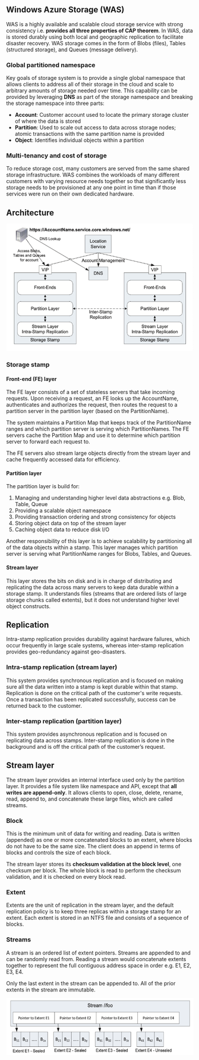 ## Windows Azure Storage (WAS)

WAS is a highly available and scalable cloud storage service with strong consistency i.e. **provides all three properties of CAP theorem**. In WAS, data is stored durably using both local and geographic replication to facilitate disaster recovery. WAS storage comes in the form of Blobs (files), Tables (structured storage), and Queues (message delivery).

### Global partitioned namespace

Key goals of storage system is to provide a single global namespace that allows clients to address all of their storage in the cloud and scale to arbitrary amounts of storage needed over time. This capability can be provided by leveraging **DNS** as part of the storage namespace and breaking the storage namespace into three parts:

- **Account**: Customer account used to locate the primary storage cluster of where the data is stored
- **Partition**: Used to scale out access to data across storage nodes; atomic transactions with the same partition name is provided
- **Object**: Identifies individual objects within a partition

### Multi-tenancy and cost of storage

To reduce storage cost, many customers are served from the same shared storage infrastructure. WAS combines the workloads of many different customers with varying resource needs together so that significantly less storage needs to be provisioned at any one point in time than if those services were run on their own dedicated hardware.

## Architecture

<img src="../assets/WAS.png">

### Storage stamp

#### Front-end (FE) layer

The FE layer consists of a set of stateless servers that take incoming requests. Upon receiving a request, an FE looks up the AccountName, authenticates and authorizes the request, then routes the request to a partition server in the partition layer (based on the PartitionName).

The system maintains a Partition Map that keeps track of the PartitionName ranges and which partition server is serving which PartitionNames. The FE servers cache the Partition Map and use it to determine which partition server to forward each request to.

The FE servers also stream large objects directly from the stream layer and cache frequently accessed data for efficiency.

#### Partition layer

The partition layer is build for:

1. Managing and understanding higher level data abstractions e.g. Blob, Table, Queue
2. Providing a scalable object namespace
3. Providing transaction ordering and strong consistency for objects
4. Storing object data on top of the stream layer
5. Caching object data to reduce disk I/O

Another responsibility of this layer is to achieve scalability by partitioning all of the data objects within a stamp. This layer manages which partition server is serving what PartitionName ranges for Blobs, Tables, and Queues.

#### Stream layer

This layer stores the bits on disk and is in charge of distributing and replicating the data across many servers to keep data durable within a storage stamp. It understands files (streams that are ordered lists of large storage chunks called extents), but it does not understand higher level object constructs.

## Replication

Intra-stamp replication provides durability against hardware failures, which occur frequently in large scale systems, whereas inter-stamp replication provides geo-redundancy against geo-disasters.

### Intra-stamp replication (stream layer)

This system provides synchronous replication and is focused on making sure all the data written into a stamp is kept durable within that stamp. Replication is done on the critical path of the customer's write requests. Once a transaction has been replicated successfully, success can be returned back to the customer.

### Inter-stamp replication (partition layer)

This system provides asynchronous replication and is focused on replicating data across stamps. Inter-stamp replication is done in the background and is off the critical path of the customer’s request.

## Stream layer

The stream layer provides an internal interface used only by the partition layer. It provides a file system like namespace and API, except that **all writes are append-only**. It allows clients to open, close, delete, rename, read, append to, and concatenate these large files, which are called streams.

### Block

This is the minimum unit of data for writing and reading. Data is written (appended) as one or more concatenated blocks to an extent, where blocks do not have to be the same size. The client does an append in terms of blocks and controls the size of each block.

The stream layer stores its **checksum validation at the block level**, one checksum per block. The whole block is read to perform the checksum validation, and it is checked on every block read.

### Extent

Extents are the unit of replication in the stream layer, and the default replication policy is to keep three replicas within a storage stamp for an extent. Each extent is stored in an NTFS file and consists of a sequence of blocks.

### Streams

A stream is an ordered list of extent pointers. Streams are appended to and can be randomly read from. Reading a stream would concatenate extents together to represent the full contiguous address space in order
e.g. E1, E2, E3, E4.

Only the last extent in the stream can be appended to. All of the prior extents in the stream are immutable.

<img src="../assets/WAS-stream.png">
